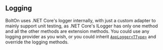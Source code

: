 Logging
-------
BoltOn uses .NET Core's logger internally, with just a custom adapter to mainly support unit testing, as .NET Core's ILogger has only one method and all the other methods are extension methods. You could use any logging provider as you wish, or you could inherit [`AppLogger<TType>`](https://github.com/gokulm/BoltOn/blob/master/src/BoltOn/Logging/AppLogger.cs) and override the logging methods.